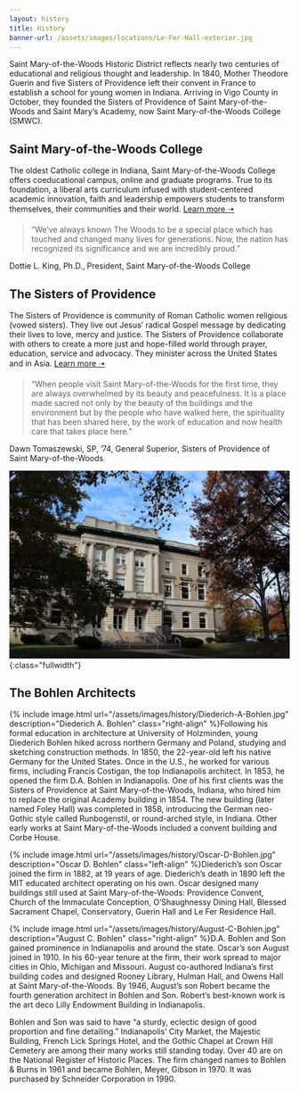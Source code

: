 ```yaml
---
layout: history
title: History
banner-url: /assets/images/locations/Le-Fer-Hall-exterior.jpg
---
```

Saint Mary-of-the-Woods Historic District reflects nearly two centuries of educational and religious thought and leadership. In 1840, Mother Theodore Guerin and five Sisters of Providence left their convent in France to establish a school for young women in Indiana. Arriving in Vigo County in October, they founded the Sisters of Providence of Saint Mary-of-the-Woods and Saint Mary’s Academy, now Saint Mary-of-the-Woods College (SMWC).


Saint Mary-of-the-Woods College
---

The oldest Catholic college in Indiana, Saint Mary-of-the-Woods College offers coeducational campus, online and graduate programs. True to its foundation, a liberal arts curriculum infused with student-centered academic innovation, faith and leadership empowers students to transform themselves, their communities and their world. [Learn more &#129058;](https://www.smwc.edu/about/history/)

> “We’ve always known The Woods to be a special place which has touched and changed many lives for generations. Now, the nation has recognized its significance and we are incredibly proud.”

<div class="attribution">Dottie L. King, Ph.D., President, Saint Mary-of-the-Woods College</div>

The Sisters of Providence
---

The Sisters of Providence is community of Roman Catholic women religious (vowed sisters). They live out Jesus’ radical Gospel message by dedicating their lives to love, mercy and justice. The Sisters of Providence collaborate with others to create a more just and hope-filled world through prayer, education, service and advocacy. They minister across the United States and in Asia. [Learn more &#129058;](https://spsmw.org/about/)

> “When people visit Saint Mary-of-the-Woods for the first time, they are always overwhelmed by its beauty and peacefulness. It is a place made sacred not only by the beauty of the buildings and the environment but by the people who have walked here, the spirituality that has been shared here, by the work of education and now health care that takes place here.”

<div class="attribution">Dawn Tomaszewski, SP, ’74, General Superior, Sisters of Providence of Saint Mary-of-the-Woods</div>

![Conservatory of Music](/assets/images/locations/Conservatory-of-Music.jpg){:class="fullwidth"}

The Bohlen Architects
---
{% include image.html url="/assets/images/history/Diederich-A-Bohlen.jpg" description="Diederich A. Bohlen" class="right-align" %}Following his formal education in architecture at University of Holzminden, young Diederich Bohlen hiked across northern Germany and Poland, studying and sketching construction methods. In 1850, the 22-year-old left his native Germany for the United States. Once in the U.S., he worked for various firms, including Francis Costigan, the top Indianapolis architect. In 1853, he opened the firm D.A. Bohlen in Indianapolis. One of his first clients was the Sisters of Providence at Saint Mary-of-the-Woods, Indiana, who hired him to replace the original Academy building in 1854. The new building (later named Foley Hall) was completed in 1858, introducing the German neo-Gothic style called Runbogenstil, or round-arched style, in Indiana. Other early works at Saint Mary-of-the-Woods included a convent building and Corbe House.

{% include image.html url="/assets/images/history/Oscar-D-Bohlen.jpg" description="Oscar D. Bohlen" class="left-align" %}Diederich’s son Oscar joined the firm in 1882, at 19 years of age. Diederich’s death in 1890 left the MIT educated architect operating on his own. Oscar designed many buildings still used at Saint Mary-of-the-Woods: Providence Convent, Church of the Immaculate Conception, O’Shaughnessy Dining Hall, Blessed Sacrament Chapel, Conservatory, Guerin Hall and Le Fer Residence Hall.

{% include image.html url="/assets/images/history/August-C-Bohlen.jpg" description="August C. Bohlen" class="right-align" %}D.A. Bohlen and Son gained prominence in Indianapolis and around the state. Oscar’s son August joined in 1910. In his 60-year tenure at the firm, their work spread to major cities in Ohio, Michigan and Missouri. August co-authored Indiana’s first building codes and designed Rooney Library, Hulman Hall, and Owens Hall at Saint Mary-of-the-Woods. By 1946, August’s son Robert became the fourth generation architect in Bohlen and Son. Robert’s best-known work is the art deco Lilly Endowment Building in Indianapolis.

Bohlen and Son was said to have “a sturdy, eclectic design of good proportion and fine detailing.” Indianapolis’ City Market, the Majestic Building, French Lick Springs Hotel, and the Gothic Chapel at Crown Hill Cemetery are among their many works still standing today. Over 40 are on the National Register of Historic Places. The firm changed names to Bohlen & Burns in 1961 and became Bohlen, Meyer, Gibson in 1970. It was purchased by Schneider Corporation in 1990.
